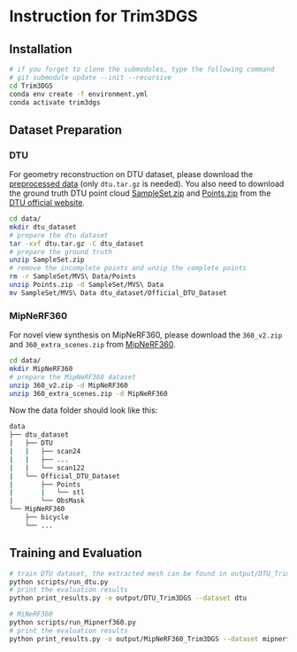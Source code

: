 # Instruction for Trim3DGS

## Installation

```bash
# if you forget to clone the submodules, type the following command
# git submodule update --init --recursive
cd Trim3DGS
conda env create -f environment.yml
conda activate trim3dgs
```

## Dataset Preparation

### DTU

For geometry reconstruction on DTU dataset, please download the [preprocessed data](https://drive.google.com/drive/folders/1SJFgt8qhQomHX55Q4xSvYE2C6-8tFll9) (only `dtu.tar.gz` is needed). You also need to download the ground truth DTU point cloud [SampleSet.zip](http://roboimagedata2.compute.dtu.dk/data/MVS/SampleSet.zip) and [Points.zip](http://roboimagedata2.compute.dtu.dk/data/MVS/Points.zip) from the [DTU official website](https://roboimagedata.compute.dtu.dk/?page_id=36).

```bash
cd data/
mkdir dtu_dataset
# prepare the dtu dataset
tar -xvf dtu.tar.gz -C dtu_dataset
# prepare the ground truth
unzip SampleSet.zip
# remove the incomplete points and unzip the complete points
rm -r SampleSet/MVS\ Data/Points
unzip Points.zip -d SampleSet/MVS\ Data
mv SampleSet/MVS\ Data dtu_dataset/Official_DTU_Dataset
```

### MipNeRF360

For novel view synthesis on MipNeRF360, please download the `360_v2.zip` and `360_extra_scenes.zip` from [MipNeRF360](https://jonbarron.info/mipnerf360/).
```bash
cd data/
mkdir MipNeRF360
# prepare the MipNeRF360 dataset
unzip 360_v2.zip -d MipNeRF360
unzip 360_extra_scenes.zip -d MipNeRF360
```

Now the data folder should look like this:

```bash
data
├── dtu_dataset
|   ├── DTU
|   |   ├── scan24
|   |   ├── ...
|   |   └── scan122
|   └── Official_DTU_Dataset
|       ├── Points
|       |   └── stl
|       └── ObsMask
└── MipNeRF360
    ├── bicycle
    └── ...
```

## Training and Evaluation

```bash
# train DTU dataset, the extracted mesh can be found in output/DTU_Trim3DGS/scan{scene}/tsdf/ours_{iteration}/mesh_post.ply
python scripts/run_dtu.py
# print the evaluation results
python print_results.py -o output/DTU_Trim3DGS --dataset dtu

# MiNeRF360
python scripts/run_Mipnerf360.py
# print the evaluation results
python print_results.py -o output/MipNeRF360_Trim3DGS --dataset mipnerf360
```

